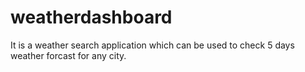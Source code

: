 # weatherdashboard
It is a weather search application which can be used to check 5 days weather forcast for any city.
